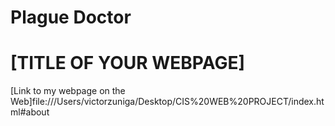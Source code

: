 # Plague Doctor

# [TITLE OF YOUR WEBPAGE] 

[Link to my webpage on the Web]file:///Users/victorzuniga/Desktop/CIS%20WEB%20PROJECT/index.html#about
